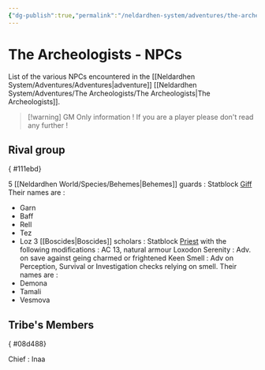 ```yaml
---
{"dg-publish":true,"permalink":"/neldardhen-system/adventures/the-archeologists/the-archeologists-np-cs/"}
---
```


# The Archeologists - NPCs
List of the various NPCs encountered in the [[Neldardhen System/Adventures/Adventures\|adventure]] [[Neldardhen System/Adventures/The Archeologists/The Archeologists\|The Archeologists]].

> [!warning] GM Only information !
> If you are a player please don't read any further !

## Rival group
{ #111ebd}


5 [[Neldardhen World/Species/Behemes\|Behemes]] guards : Statblock [Giff](https://2014.5e.tools/bestiary.html#giff_mpmm) 
Their names are :
- Garn
- Baff
- Rell
- Tez
- Loz
3 [[Boscides\|Boscides]] scholars : Statblock [Priest](https://2014.5e.tools/bestiary.html#priest_mm) with the following modifications :
AC 13, natural armour
Loxodon Serenity : Adv. on save against geing charmed or frightened
Keen Smell : Adv on Perception, Survival or Investigation checks relying on smell.
Their names are :
- Demona
- Tamali
- Vesmova

## Tribe's Members
{ #08d488}


Chief : Inaa